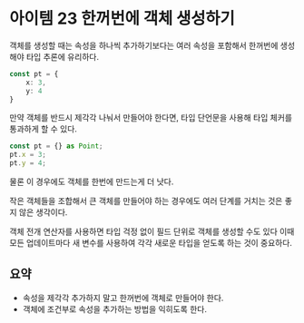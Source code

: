 # 아이템 23 한꺼번에 객체 생성하기

객체를 생성할 때는 속성을 하나씩 추가하기보다는 여러 속성을 포함해서 한꺼번에 생성해야 타입 추론에 유리하다.

``` typescript
const pt = {
    x: 3,
    y: 4
}
```

만약 객체를 반드시 제각각 나눠서 만들어야 한다면, 타입 단언문을 사용해 타입 체커를 통과하게 할 수 있다.

``` typescript 
const pt = {} as Point;
pt.x = 3;
pt.y = 4;
```

물론 이 경우에도 객체를 한번에 만드는게 더 낫다.

작은 객체들을 조합해서 큰 객체를 만들어야 하는 경우에도 여러 단계를 거치는 것은 좋지 않은 생각이다.

객체 전개 연산자를 사용하면 타입 걱정 없이 필드 단위로 객체를 생성할 수도 있다 이때 모든 업데이트마다 새 변수를 사용하여 각각 새로운 타입을 얻도록 하는 것이 중요하다.

## 요약
- 속성을 제각각 추가하지 말고 한꺼번에 객체로 만들어야 한다.
- 객체에 조건부로 속성을 추가하는 방법을 익히도록 한다.